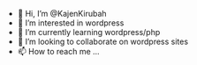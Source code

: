 - 👋 Hi, I’m @KajenKirubah
- 👀 I’m interested in wordpress
- 🌱 I’m currently learning wordpress/php
- 💞️ I’m looking to collaborate on wordpress sites
- 📫 How to reach me ...

<!---
KajenKirubah/KajenKirubah is a ✨ special ✨ repository because its `README.md` (this file) appears on your GitHub profile.
You can click the Preview link to take a look at your changes.
--->
